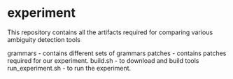 experiment
==========

This repository contains all the artifacts required for comparing various 
ambiguity detection tools

grammars - contains different sets of grammars
patches  - contains patches required for our experiment. 
build.sh - to download and build tools
run_experiment.sh - to run the experiment.
